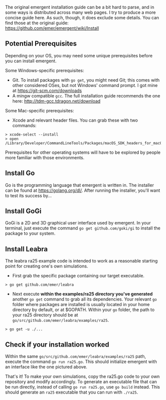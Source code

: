 The original emergent installation guide can be a bit hard to parse, and in some ways is distributed across many web pages. I try to produce a more concise guide here. As such, though, it does exclude some details. You can find those at the original guide: https://github.com/emer/emergent/wiki/Install

## Potential Prerequisites
Depending on your OS, you may need some unique prerequisites before you can install emergent.

Some Windows-specific prerequisites:
* Git. To install packages with `go get`, you might need Git; this comes with other considered OSes, but not Windows' command prompt. I got mine at https://git-scm.com/downloads
* A mingw compatible `gcc`. The full installation guide recommends the one here: http://tdm-gcc.tdragon.net/download

Some Mac-specific prerequisites:
* Xcode and relevant header files. You can grab these with two commands:
```
> xcode-select --install
> open /Library/Developer/CommandLineTools/Packages/macOS_SDK_headers_for_macOS_10.14.pkg
```
Prerequisites for other operating systems will have to be explored by people more familiar with those environments.

## Install Go
Go is the programming language that emergent is written in. The installer can be found at https://golang.org/dl/.
After running the installer, you'll want to test its success by...

## Install GoGi
GoGi is a 2D and 3D graphical user interface used by emergent. In your terminal, just execute the command `go get github.com/goki/gi` to install the package to your system.

## Install Leabra
The leabra ra25 example code is intended to work as a reasonable starting point for creating one's own simulations.

* First grab the specific package containing our target executable.
```
> go get github.com/emer/leabra
```

* Next execute **within the examples/ra25 directory you've generated** another `go get` command to grab all its dependencies. Your relevant `go` folder where packages are installed is usually located in your home directory by default, or at $GOPATH. Within your `go` folder, the path to your ra25 directory should be at `go/src/github.com/emer/leabra/examples/ra25`.
```
> go get -u ./...
```

## Check if your installation worked
Within the same `go/src/github.com/emer/leabra/examples/ra25` path, execute the command `go run ra25.go`. This should initialize emergent with an interface like the one pictured above. 

That's it! To make your own simulations, copy the ra25.go code to your own repository and modify accordingly. To generate an executable file that can be run directly, instead of calling `go run ra25.go`, use `go build` instead. This should generate an `ra25` executable that you can run with `./ra25`. 
